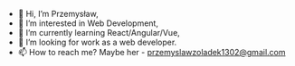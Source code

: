 - 👋 Hi, I’m Przemysław,
- 👀 I’m interested in Web Development,
- 🌱 I’m currently learning React/Angular/Vue,
- 💞️ I’m looking for work as a web developer.
- 📫 How to reach me? Maybe her - przemyslawzoladek1302@gmail.com
